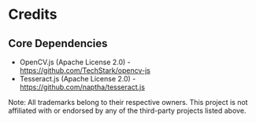 # Credits

## Core Dependencies
- OpenCV.js (Apache License 2.0) - https://github.com/TechStark/opencv-js
- Tesseract.js (Apache License 2.0) - https://github.com/naptha/tesseract.js

Note: All trademarks belong to their respective owners. This project is not affiliated with or endorsed by any of the third-party projects listed above.
